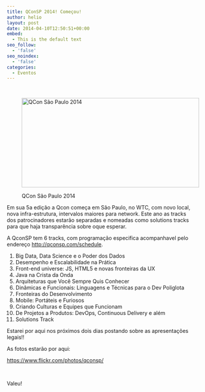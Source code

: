 ```yaml
---
title: QConSP 2014! Começou!
author: helio
layout: post
date: 2014-04-10T12:50:51+00:00
embed:
  - This is the default text
seo_follow:
  - 'false'
seo_noindex:
  - 'false'
categories:
  - Eventos
---
```

&nbsp;<figure id="attachment_811" style="width: 476px" class="wp-caption aligncenter">

<img class="size-full wp-image-811" alt="QCon São Paulo 2014" src="/uploads/2014/04/qconSP14.png" width="476" height="240" srcset="/uploads/2014/04/qconSP14.png 476w, /uploads/2014/04/qconSP14-300x151.png 300w" sizes="(max-width: 476px) 100vw, 476px" /><figcaption class="wp-caption-text">QCon São Paulo 2014</figcaption></figure> 

Em sua 5a edição a Qcon começa em São Paulo, no WTC, com novo local, nova infra-estrutura, intervalos maiores para network. Este ano as tracks dos patrocinadores estarão separadas e nomeadas como solutions tracks para que haja transparência sobre oque esperar.

A QconSP tem 6 tracks, com programação especifica acompanhavel pelo endereço <http://qconsp.com/schedule>.

  1. Big Data, Data Science e o Poder dos Dados
  2. Desempenho e Escalabilidade na Prática
  3. Front-end universe: JS, HTML5 e novas fronteiras da UX
  4. Java na Crista da Onda
  5. Arquiteturas que Você Sempre Quis Conhecer
  6. Dinâmicas e Funcionais: Linguagens e Técnicas para o Dev Poliglota
  7. Fronteiras do Desenvolvimento
  8. Mobile: Portáteis e Furiosos
  9. Criando Culturas e Equipes que Funcionam
 10. De Projetos a Produtos: DevOps, Continuous Delivery e além
 11. Solutions Track

Estarei por aqui nos próximos dois dias postando sobre as apresentações legais!!

As fotos estarão por aqui:

<a title="QConSP 14 - FlickR" href="https://www.flickr.com/photos/qconsp/" target="_blank">https://www.flickr.com/photos/qconsp/</a>

&nbsp;

Valeu!